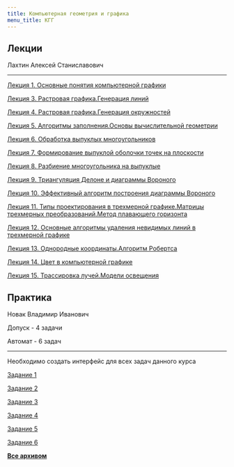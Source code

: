 ```yaml
---
title: Компьютерная геометрия и графика
menu_title: КГГ
---
```


## Лекции

Лахтин Алексей Станиславович

---

[Лекция 1. Основные понятия компьютерной графики](lectures/1.pptx)

[Лекция 3. Растровая графика.Генерация линий](lectures/3.pptx)

[Лекция 4. Растровая графика.Генерация окружностей](lectures/4.pptx)

[Лекция 5. Алгоритмы заполнения.Основы вычислительной геометрии](lectures/5.pptx)

[Лекция 6. Обработка выпуклых многоугольников](lectures/6.pptx)

[Лекция 7. Формирование выпуклой оболочки точек на плоскости](lectures/7.pptx)

[Лекция 8. Разбиение многоугольника на выпуклые](lectures/8.pptx)

[Лекция 9. Триангуляция Делоне и диаграммы Вороного](lectures/9.pptx)

[Лекция 10. Эффективный алгоритм построения диаграммы Вороного](lectures/10.pptx)

[Лекция 11. Типы проектирования в трехмерной графике.Матрицы трехмерных преобразований.Метод плавающего горизонта](lectures/11.pptx)

[Лекция 12. Основные алгоритмы удаления невидимых линий в трехмерной графике](lectures/12.pptx)

[Лекция 13. Однородные координаты.Алгоритм Робертса](lectures/13.pptx)

[Лекция 14. Цвет в компьютерной графике](lectures/14.pptx)

[Лекция 15. Трассировка лучей.Модели освещения](lectures/15.pptx)



## Практика

Новак Владимир Иванович

Допуск - 4 задачи

Автомат - 6 задач

---

Необходимо создать интерфейс для всех задач данного курса

[Задание 1](labs/1)

[Задание 2](labs/2)

[Задание 3](labs/3)

[Задание 4](labs/4)

[Задание 5](labs/5)

[Задание 6](labs/6)

**[Все архивом](labs/tasks.zip)**